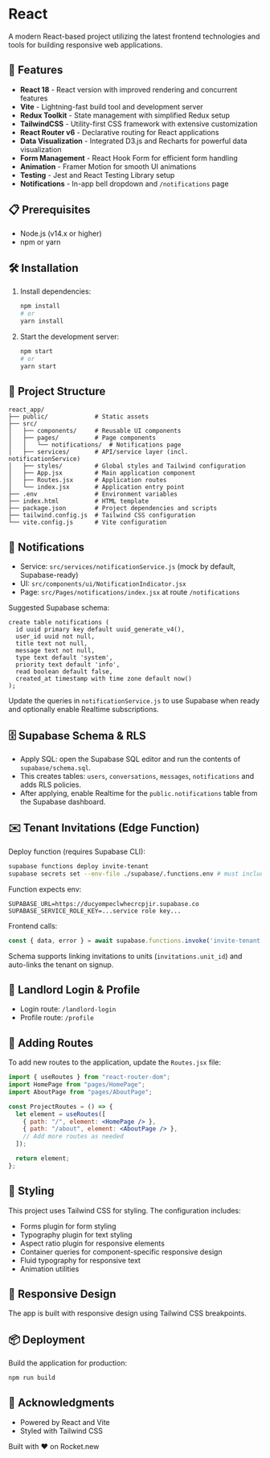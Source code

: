 # React

A modern React-based project utilizing the latest frontend technologies and tools for building responsive web applications.

## 🚀 Features

- **React 18** - React version with improved rendering and concurrent features
- **Vite** - Lightning-fast build tool and development server
- **Redux Toolkit** - State management with simplified Redux setup
- **TailwindCSS** - Utility-first CSS framework with extensive customization
- **React Router v6** - Declarative routing for React applications
- **Data Visualization** - Integrated D3.js and Recharts for powerful data visualization
- **Form Management** - React Hook Form for efficient form handling
- **Animation** - Framer Motion for smooth UI animations
- **Testing** - Jest and React Testing Library setup
- **Notifications** - In-app bell dropdown and `/notifications` page

## 📋 Prerequisites

- Node.js (v14.x or higher)
- npm or yarn

## 🛠️ Installation

1. Install dependencies:
   ```bash
   npm install
   # or
   yarn install
   ```
   
2. Start the development server:
   ```bash
   npm start
   # or
   yarn start
   ```

## 📁 Project Structure

```
react_app/
├── public/             # Static assets
├── src/
│   ├── components/     # Reusable UI components
│   ├── pages/          # Page components
│   │   └── notifications/  # Notifications page
│   ├── services/       # API/service layer (incl. notificationService)
│   ├── styles/         # Global styles and Tailwind configuration
│   ├── App.jsx         # Main application component
│   ├── Routes.jsx      # Application routes
│   └── index.jsx       # Application entry point
├── .env                # Environment variables
├── index.html          # HTML template
├── package.json        # Project dependencies and scripts
├── tailwind.config.js  # Tailwind CSS configuration
└── vite.config.js      # Vite configuration
```

## 🔔 Notifications

- Service: `src/services/notificationService.js` (mock by default, Supabase-ready)
- UI: `src/components/ui/NotificationIndicator.jsx`
- Page: `src/Pages/notifications/index.jsx` at route `/notifications`

Suggested Supabase schema:

```
create table notifications (
  id uuid primary key default uuid_generate_v4(),
  user_id uuid not null,
  title text not null,
  message text not null,
  type text default 'system',
  priority text default 'info',
  read boolean default false,
  created_at timestamp with time zone default now()
);
```

Update the queries in `notificationService.js` to use Supabase when ready and optionally enable Realtime subscriptions.

## 🗄️ Supabase Schema & RLS

- Apply SQL: open the Supabase SQL editor and run the contents of `supabase/schema.sql`.
- This creates tables: `users`, `conversations`, `messages`, `notifications` and adds RLS policies.
- After applying, enable Realtime for the `public.notifications` table from the Supabase dashboard.

## ✉️ Tenant Invitations (Edge Function)

Deploy function (requires Supabase CLI):

```bash
supabase functions deploy invite-tenant
supabase secrets set --env-file ./supabase/.functions.env # must include SUPABASE_SERVICE_ROLE_KEY
```

Function expects env:

```
SUPABASE_URL=https://ducyompeclwhecrcpjir.supabase.co
SUPABASE_SERVICE_ROLE_KEY=...service role key...
```

Frontend calls:

```js
const { data, error } = await supabase.functions.invoke('invite-tenant', { body: { email, unitId } })
```

Schema supports linking invitations to units (`invitations.unit_id`) and auto-links the tenant on signup.

## 👤 Landlord Login & Profile

- Login route: `/landlord-login`
- Profile route: `/profile`

## 🧩 Adding Routes

To add new routes to the application, update the `Routes.jsx` file:

```jsx
import { useRoutes } from "react-router-dom";
import HomePage from "pages/HomePage";
import AboutPage from "pages/AboutPage";

const ProjectRoutes = () => {
  let element = useRoutes([
    { path: "/", element: <HomePage /> },
    { path: "/about", element: <AboutPage /> },
    // Add more routes as needed
  ]);

  return element;
};
```

## 🎨 Styling

This project uses Tailwind CSS for styling. The configuration includes:

- Forms plugin for form styling
- Typography plugin for text styling
- Aspect ratio plugin for responsive elements
- Container queries for component-specific responsive design
- Fluid typography for responsive text
- Animation utilities

## 📱 Responsive Design

The app is built with responsive design using Tailwind CSS breakpoints.


## 📦 Deployment

Build the application for production:

```bash
npm run build
```

## 🙏 Acknowledgments

- Powered by React and Vite
- Styled with Tailwind CSS

Built with ❤️ on Rocket.new
